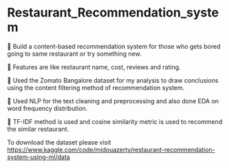 # Restaurant_Recommendation_system

 Build a content-based recommendation system for those who gets bored going to same restaurant or try something new.

 Features are like restaurant name, cost, reviews and rating.

 Used the Zomato Bangalore dataset for my analysis to draw conclusions using the content filtering method of recommendation system.

 Used NLP for the text cleaning and preprocessing and also done EDA on word frequency distribution. 

 TF-IDF method is used and cosine similarity metric is used to recommend the similar restaurant.

To download the dataset please visit https://www.kaggle.com/code/midouazerty/restaurant-recommendation-system-using-ml/data
